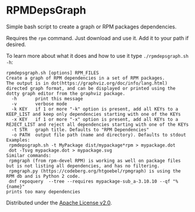 <!-- SPDX-FileCopyrightText: 2025 Marco Mambelli -->
<!-- SPDX-License-Identifier: Apache-2.0 -->


# RPMDepsGraph

Simple bash script to create a graph or RPM packages dependencies.

Requires the `rpm` command.
Just download and use it. Add it to your path if desired.

To learn more about what it does and how to use it type `./rpmdepsgraph.sh -h`:
```
rpmdepsgraph.sh [options] RPM_FILES
Create a graph of RPM dependencies in a set of RPM packages.
The output is in dot(https://graphviz.org/doc/info/lang.html) 
directed graph format, and can be displayed or printed using the
dotty graph editor from the graphviz package.  
  -h       print this message
  -v       verbose mode
  -k KEY   if 1 or more "-k" option is present, add all KEYs to a KEEP_LIST and keep only dependencies starting with one of the KEYs
  -x KEY   if 1 or more "-x" option is present, add all KEYs to a REJECT_LIST and reject all dependencies starting with one of the KEYs
  -t STR   graph title. Defaults to "RPM Dependencies"
  -o PATH  output file path (name and directory). Defaults to stdout
Examples:
 rpmdepsgraph.sh -t MyPackage dist/mypackage*rpm > mypackage.dot
 dot -Tsvg mypackage.dot > mypackage.svg
Similar commands:
 rpmgraph (from rpm-devel RPM) is working as well on package files
but is not listing all dependencies, and has no filtering.
 rpmgraph.py (https://codeberg.org/htgoebel/rpmgraph) is using the
RPM db and is Python 2 code.
 dnf repoquery  --tree --requires mypackage-sub_a-3.10.10 --qf "%{name}"
prints too many dependencies 
```

Distributed under the [Apache License v2.0](LICENSE).
